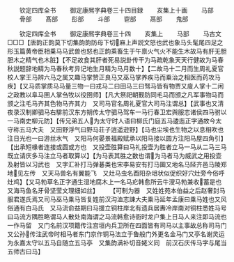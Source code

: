 <!-- { "loadSidebar": true } -->
　　钦定四库全书
　　御定康熈字典卷三十四目録
　　亥集上十画
　　马部
　　骨部
　　髙部
　　髟部
　　斗部
　　鬯部
　　鬲部
　　鬼部





　　钦定四库全书
　　御定康熈字典卷三十四
　　亥集上
　　马部
　　马古文□□□【唐韵正韵莫下切集韵韵防母下切麻上声説文怒也武也象马头髦尾四足之形玉篇黄帝臣相乗马马武兽也怒也正韵乘畜生于午禀火气火不能生木故马有肝无胆胆木之精气也木脏】【不足故食其肝者死易説卦传干为马疏乾象天天行健故为马春秋説题辞地精为马春秋考异记地生月精为马月数十】【二故马十二月而生周礼夏官校人掌王马辨六马之属又趣马掌赞正良马又巫马掌养疾马而乗治之相医而药攻马疾】【又马质掌质马马量三物一曰戎马二曰田马三曰驽马皆有物贾又廋人掌十二闲之政教以阜马圉人掌刍牧以役圉师】【凡大祭祀朝觐防同毛马而颁之凡军事物马而颁之注毛马齐其色物马齐其力　又司马官名周礼夏官大司马注谓总】【武事也又清夜录汉制卿驷马右騑前汉东方朔传太守驷马驾车一马行春卫宏舆服志诸侯四马驸以一马南史柳元防】【传兄弟五人为太守时人语曰柳氏门庭五马逶迤正字通故今太守称五马大夫　又田野浮气曰野马荘子逍遥逰野】【马也尘埃也生物之以息相吹也注日光也一曰游丝水气　又阳马何晏景福殿赋承以阳马接以圆方注阳马屋四角引】【出承短椽者连接或圆或方也　又投壶胜算曰马礼投壶为胜者立马一马从二马三马既立请庆多马注立马者取算以】【为马表其胜之数也谓为马者马为威武之用投壶及射皆以习武也　又字汇补打马弹碁类也宋李易安有打马圗又地名马陉齐邑马陵郑地见左传　又天马兽名有翼能飞　又灶马虫名酉阳杂俎状似促织好穴灶旁今俗呼灶鸡】【又马勃草名正字通生湿地腐木上一名马疕韩愈所云牛溲马勃兼收蓄是也　又海马鱼名牙骨坚莹文理细如丝】
　　【可制为器　又姓姓苑本伯益之后赵奢封马服君遂氏焉又司马巫马乗马皆复姓前汉沟洫志諌大夫乗马延年孟康曰乗马姓也又风俗通有白马氏　又马流俞益期曰马援立铜柱岸北有遗兵居夀冷岸南对铜柱悉姓马号曰马流方隅胜略谓马人散处南海谓之马流韩愈诗衙时龙户集上日马人来注即马流也一作马留　又门名前汉项籍传注宫垣内兵卫所在四面皆有司马以主事故总称司马门又公孙传注武帝时相马者东门京作铜马法立于鲁般门外更名金马门又亭名谢灵运为永嘉太守以五马自随立五马亭　又集韵满补切音姥义同　前汉石庆传马字与尾当五师古曰马】
